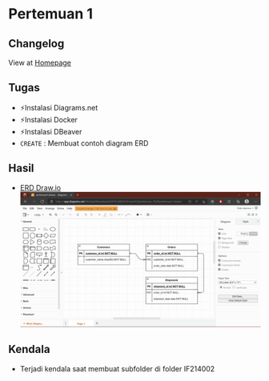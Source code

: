 
# Pertemuan 1

## Changelog
View at [Homepage](https://github.com/ricky03knowhere/IF214002#pertemuan-1)

## Tugas
- ⚡Instalasi Diagrams.net
- ⚡Instalasi Docker
- ⚡Instalasi DBeaver
- `CREATE` : Membuat contoh diagram ERD
## Hasil
- [ERD Draw.io](./pertemuan1.drawio)
![img 404](./Screenshot%20(144).png)

## Kendala
- Terjadi kendala saat membuat subfolder di folder IF214002